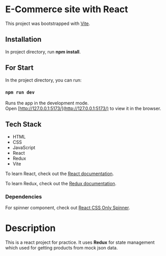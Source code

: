 # E-Commerce site with React

This project was bootstrapped with [Vite](https://vitejs.dev/guide/).

## Installation

In project directory, run **npm install**.

## For Start

In the project directory, you can run:

### `npm run dev`

Runs the app in the development mode.\
Open [http://127.0.0.1:5173/](http://127.0.0.1:5173/) to view it in the browser.

## Tech Stack

- HTML
- CSS
- JavaScript
- React
- Redux
- Vite

To learn React, check out the [React documentation](https://reactjs.org/).

To learn Redux, check out the [Redux documentation](https://redux.js.org/).

### Dependencies

For spinner component, check out [React CSS Only Spinner](https://www.npmjs.com/package/react-css-spinners).

# Description

This is a react project for practice. It uses **Redux** for state management which used for getting products from mock json data.
